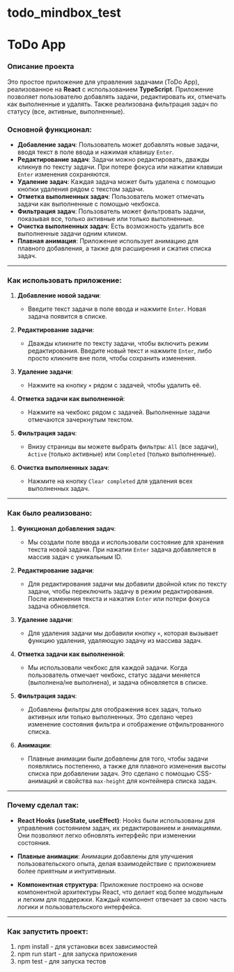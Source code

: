 # todo_mindbox_test

# ToDo App

### Описание проекта

Это простое приложение для управления задачами (ToDo App), реализованное на **React** с использованием **TypeScript**. Приложение позволяет пользователю добавлять задачи, редактировать их, отмечать как выполненные и удалять. Также реализована фильтрация задач по статусу (все, активные, выполненные).

### Основной функционал:

- **Добавление задач**: Пользователь может добавлять новые задачи, вводя текст в поле ввода и нажимая клавишу `Enter`.
- **Редактирование задач**: Задачи можно редактировать, дважды кликнув по тексту задачи. При потере фокуса или нажатии клавиши `Enter` изменения сохраняются.
- **Удаление задач**: Каждая задача может быть удалена с помощью кнопки удаления рядом с текстом задачи.
- **Отметка выполненных задач**: Пользователь может отмечать задачи как выполненные с помощью чекбокса.
- **Фильтрация задач**: Пользователь может фильтровать задачи, показывая все, только активные или только выполненные.
- **Очистка выполненных задач**: Есть возможность удалить все выполненные задачи одним кликом.
- **Плавная анимация**: Приложение использует анимацию для плавного добавления, а также для расширения и сжатия списка задач.

---

### Как использовать приложение:

1. **Добавление новой задачи**:
   - Введите текст задачи в поле ввода и нажмите `Enter`. Новая задача появится в списке.
2. **Редактирование задачи**:

   - Дважды кликните по тексту задачи, чтобы включить режим редактирования. Введите новый текст и нажмите `Enter`, либо просто кликните вне поля, чтобы сохранить изменения.

3. **Удаление задачи**:

   - Нажмите на кнопку `×` рядом с задачей, чтобы удалить её.

4. **Отметка задачи как выполненной**:

   - Нажмите на чекбокс рядом с задачей. Выполненные задачи отмечаются зачеркнутым текстом.

5. **Фильтрация задач**:

   - Внизу страницы вы можете выбрать фильтры: `All` (все задачи), `Active` (только активные) или `Completed` (только выполненные).

6. **Очистка выполненных задач**:
   - Нажмите на кнопку `Clear completed` для удаления всех выполненных задач.

---

### Как было реализовано:

1. **Функционал добавления задач**:

   - Мы создали поле ввода и использовали состояние для хранения текста новой задачи. При нажатии `Enter` задача добавляется в массив задач с уникальным ID.

2. **Редактирование задачи**:

   - Для редактирования задачи мы добавили двойной клик по тексту задачи, чтобы переключить задачу в режим редактирования. После изменения текста и нажатия `Enter` или потери фокуса задача обновляется.

3. **Удаление задачи**:

   - Для удаления задачи мы добавили кнопку `×`, которая вызывает функцию удаления, удаляющую задачу из массива задач.

4. **Отметка задачи как выполненной**:

   - Мы использовали чекбокс для каждой задачи. Когда пользователь отмечает чекбокс, статус задачи меняется (выполнена/не выполнена), и задача обновляется в списке.

5. **Фильтрация задач**:

   - Добавлены фильтры для отображения всех задач, только активных или только выполненных. Это сделано через изменение состояния фильтра и отображение отфильтрованного списка.

6. **Анимации**:
   - Плавные анимации были добавлены для того, чтобы задачи появлялись постепенно, а также для плавного изменения высоты списка при добавлении задач. Это сделано с помощью CSS-анимаций и свойства `max-height` для контейнера списка задач.

---

### Почему сделал так:

- **React Hooks (useState, useEffect)**: Hooks были использованы для управления состоянием задач, их редактированием и анимациями. Они позволяют легко обновлять интерфейс при изменении состояния.
- **Плавные анимации**: Анимации добавлены для улучшения пользовательского опыта, делая взаимодействие с приложением более приятным и интуитивным.

- **Компонентная структура**: Приложение построено на основе компонентной архитектуры React, что делает код более модульным и легким для поддержки. Каждый компонент отвечает за свою часть логики и пользовательского интерфейса.

---

### Как запустить проект:

1. npm install - для установки всех зависимостей
2. npm run start - для запуска приложения
3. npm test - для запуска тестов
